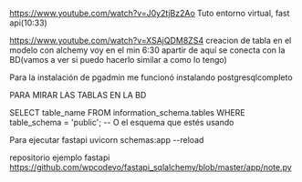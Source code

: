 https://www.youtube.com/watch?v=J0y2tjBz2Ao
Tuto entorno virtual, fast api(10:33)

https://www.youtube.com/watch?v=XSAjQDM8ZS4
creacion de tabla en el modelo con alchemy
voy en el min 6:30 apartir de aquí se conecta con la BD(vamos a ver si puedo hacerlo similar a como lo tengo)

Para la instalación de pgadmin me funcionó instalando postgresqlcompleto



PARA MIRAR LAS TABLAS EN LA BD

SELECT table_name
FROM information_schema.tables
WHERE table_schema = 'public'; -- O el esquema que estés usando


Para ejecutar fastapi
uvicorn schemas:app --reload


repositorio ejemplo fastapi
https://github.com/wpcodevo/fastapi_sqlalchemy/blob/master/app/note.py